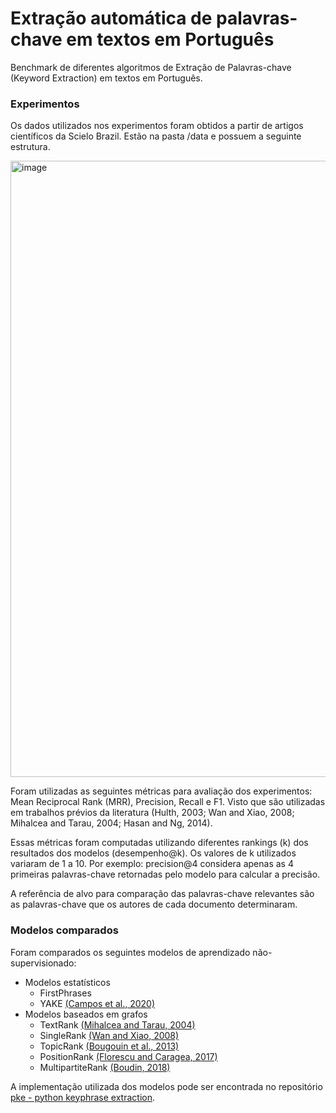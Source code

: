 # Extração automática de palavras-chave em textos em Português
Benchmark de diferentes algoritmos de Extração de Palavras-chave (Keyword Extraction) em textos em Português.

### Experimentos
Os dados utilizados nos experimentos foram obtidos a partir de artigos científicos da Scielo Brazil. Estão na pasta /data e possuem a seguinte estrutura.

<img width="986" alt="image" src="https://user-images.githubusercontent.com/17749414/171950046-cf154d1d-1eb0-4885-b81e-bc1aaa425cda.png">

Foram utilizadas as seguintes métricas para avaliação dos experimentos: Mean Reciprocal Rank (MRR), Precision, Recall e F1. Visto que são utilizadas em trabalhos prévios da literatura (Hulth, 2003; Wan and Xiao, 2008; Mihalcea and Tarau, 2004; Hasan and Ng, 2014).

Essas métricas foram computadas utilizando diferentes rankings (k) dos resultados dos modelos (desempenho@k). Os valores de k utilizados variaram de 1 a 10. Por exemplo: precision@4 considera apenas as 4 primeiras palavras-chave retornadas pelo modelo para calcular a precisão.

A referência de alvo para comparação das palavras-chave relevantes são as palavras-chave que os autores de cada documento determinaram.

### Modelos comparados
Foram comparados os seguintes modelos de aprendizado não-supervisionado:
* Modelos estatísticos
  * FirstPhrases
  * YAKE [(Campos et al., 2020)](https://doi.org/10.1016/j.ins.2019.09.013)
* Modelos baseados em grafos
  * TextRank [(Mihalcea and Tarau, 2004)](http://www.aclweb.org/anthology/W04-3252.pdf)
  * SingleRank  [(Wan and Xiao, 2008)](http://www.aclweb.org/anthology/C08-1122.pdf)
  * TopicRank [(Bougouin et al., 2013)](http://aclweb.org/anthology/I13-1062.pdf)
  * PositionRank [(Florescu and Caragea, 2017)](http://www.aclweb.org/anthology/P17-1102.pdf)
  * MultipartiteRank [(Boudin, 2018)](https://arxiv.org/abs/1803.08721)

A implementação utilizada dos modelos pode ser encontrada no repositório [pke - python keyphrase extraction](https://github.com/boudinfl/pke).
